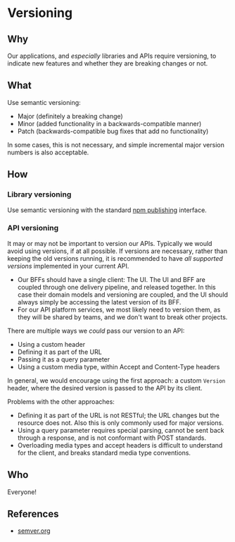 # Versioning

## Why

Our applications, and _especially_ libraries and APIs require versioning, to indicate new features and whether they are breaking changes or not.

## What

Use semantic versioning:
- Major (definitely a breaking change)
- Minor (added functionality in a backwards-compatible manner)
- Patch (backwards-compatible bug fixes that add no functionality)

In some cases, this is not necessary, and simple incremental major version numbers is also acceptable.

## How

### Library versioning

Use semantic versioning with the standard [npm publishing](npm.md) interface.

### API versioning

It may or may not be important to version our APIs. Typically we would avoid using versions, if at all possible. If versions are necessary, rather than keeping the old versions running, it is recommended to have *all supported versions* implemented in your current API. 

- Our BFFs should have a single client: The UI. The UI and BFF are coupled through one delivery pipeline, and released together. In this case their domain models and versioning are coupled, and the UI should always simply be accessing the latest version of its BFF.
- For our API platform services, we most likely need to version them, as they will be shared by teams, and we don't want to break other projects.


There are multiple ways we _could_ pass our version to an API:

- Using a custom header
- Defining it as part of the URL
- Passing it as a query parameter
- Using a custom media type, within Accept and Content-Type headers


In general, we would encourage using the first approach: a custom `Version` header, where the desired version is passed to the API by its client.

Problems with the other approaches:

- Defining it as part of the URL is not RESTful; the URL changes but the resource does not. Also this is only commonly used for major versions.
- Using a query parameter requires special parsing, cannot be sent back through a response, and is not conformant with POST standards.
- Overloading media types and accept headers is difficult to understand for the client, and breaks standard media type conventions.

## Who

Everyone!

## References

- [semver.org](http://semver.org/)